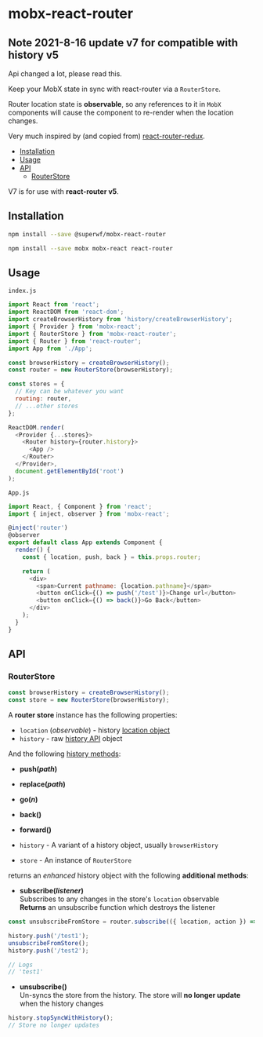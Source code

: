 # mobx-react-router

## Note 2021-8-16 update v7 for compatible with history v5

Api changed a lot, please read this.

Keep your MobX state in sync with react-router via a `RouterStore`.

Router location state is **observable**, so any references to it in `MobX`
components will cause the component to re-render when the location changes.

Very much inspired by (and copied from) [react-router-redux](https://github.com/reactjs/react-router-redux/tree/master).

- [Installation](#installation)
- [Usage](#usage)
- [API](#api)
  - [RouterStore](#routerstore)

V7 is for use with **react-router v5**.

## Installation

```sh
npm install --save @superwf/mobx-react-router
```

```sh
npm install --save mobx mobx-react react-router
```

## Usage

`index.js`

```js
import React from 'react';
import ReactDOM from 'react-dom';
import createBrowserHistory from 'history/createBrowserHistory';
import { Provider } from 'mobx-react';
import { RouterStore } from 'mobx-react-router';
import { Router } from 'react-router';
import App from './App';

const browserHistory = createBrowserHistory();
const router = new RouterStore(browserHistory);

const stores = {
  // Key can be whatever you want
  routing: router,
  // ...other stores
};

ReactDOM.render(
  <Provider {...stores}>
    <Router history={router.history}>
      <App />
    </Router>
  </Provider>,
  document.getElementById('root')
);
```

`App.js`

```js
import React, { Component } from 'react';
import { inject, observer } from 'mobx-react';

@inject('router')
@observer
export default class App extends Component {
  render() {
    const { location, push, back } = this.props.router;

    return (
      <div>
        <span>Current pathname: {location.pathname}</span>
        <button onClick={() => push('/test')}>Change url</button>
        <button onClick={() => back()}>Go Back</button>
      </div>
    );
  }
}
```

## API

### RouterStore

```js
const browserHistory = createBrowserHistory();
const store = new RouterStore(browserHistory);
```

A **router store** instance has the following properties:

- `location` (*observable*) - history [location object](https://github.com/mjackson/history#listening)
- `history` - raw [history API](https://github.com/mjackson/history#properties) object

And the following [history methods](https://github.com/mjackson/history#navigation):

- **push(*path*)**
- **replace(*path*)**
- **go(*n*)**
- **back()**
- **forward()**

- `history` - A variant of a history object, usually `browserHistory`
- `store` - An instance of `RouterStore`

returns an *enhanced* history object with the following **additional methods**:

- **subscribe(*listener*)**  
Subscribes to any changes in the store's `location` observable  
**Returns** an unsubscribe function which destroys the listener

```js
const unsubscribeFromStore = router.subscribe(({ location, action }) => console.log(location.pathname));

history.push('/test1');
unsubscribeFromStore();
history.push('/test2');

// Logs
// 'test1'
```

- **unsubscribe()**  
Un-syncs the store from the history.
The store will **no longer update** when the history changes

```js
history.stopSyncWithHistory();
// Store no longer updates
```
